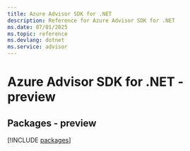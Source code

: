 ```yaml
---
title: Azure Advisor SDK for .NET
description: Reference for Azure Advisor SDK for .NET
ms.date: 07/01/2025
ms.topic: reference
ms.devlang: dotnet
ms.service: advisor
---
```

# Azure Advisor SDK for .NET - preview
## Packages - preview
[!INCLUDE [packages](advisor-index.md)]
